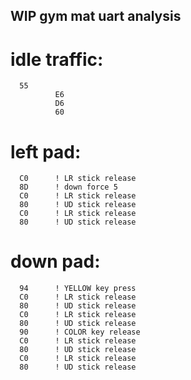 ## WIP gym mat uart analysis

# idle traffic:

```
  55
          E6
          D6
          60
```

# left pad:
```
  C0      ! LR stick release
  8D      ! down force 5
  C0      ! LR stick release
  80      ! UD stick release
  C0      ! LR stick release
  80      ! UD stick release
```

# down pad:

```
  94      ! YELLOW key press
  C0      ! LR stick release
  80      ! UD stick release
  C0      ! LR stick release
  80      ! UD stick release
  90      ! COLOR key release
  C0      ! LR stick release
  80      ! UD stick release
  C0      ! LR stick release
  80      ! UD stick release
  
 ```
          

